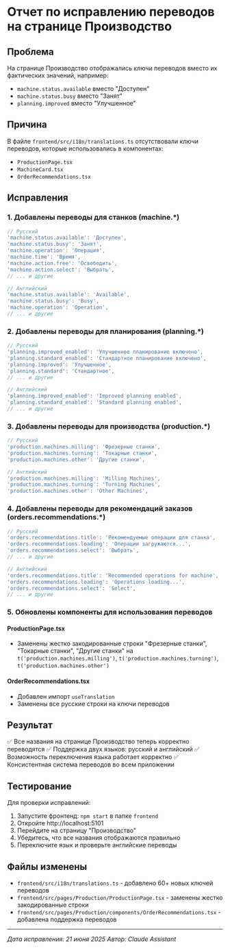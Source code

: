 # Отчет по исправлению переводов на странице Производство

## Проблема
На странице Производство отображались ключи переводов вместо их фактических значений, например:
- `machine.status.available` вместо "Доступен"
- `machine.status.busy` вместо "Занят"
- `planning.improved` вместо "Улучшенное"

## Причина
В файле `frontend/src/i18n/translations.ts` отсутствовали ключи переводов, которые использовались в компонентах:
- `ProductionPage.tsx`
- `MachineCard.tsx` 
- `OrderRecommendations.tsx`

## Исправления

### 1. Добавлены переводы для станков (machine.*)
```javascript
// Русский
'machine.status.available': 'Доступен',
'machine.status.busy': 'Занят',
'machine.operation': 'Операция',
'machine.time': 'Время',
'machine.action.free': 'Освободить',
'machine.action.select': 'Выбрать',
// ... и другие

// Английский
'machine.status.available': 'Available',
'machine.status.busy': 'Busy',
'machine.operation': 'Operation',
// ... и другие
```

### 2. Добавлены переводы для планирования (planning.*)
```javascript
// Русский
'planning.improved_enabled': 'Улучшенное планирование включено',
'planning.standard_enabled': 'Стандартное планирование включено',
'planning.improved': 'Улучшенное',
'planning.standard': 'Стандартное',
// ... и другие

// Английский  
'planning.improved_enabled': 'Improved planning enabled',
'planning.standard_enabled': 'Standard planning enabled',
// ... и другие
```

### 3. Добавлены переводы для производства (production.*)
```javascript
// Русский
'production.machines.milling': 'Фрезерные станки',
'production.machines.turning': 'Токарные станки', 
'production.machines.other': 'Другие станки',

// Английский
'production.machines.milling': 'Milling Machines',
'production.machines.turning': 'Turning Machines',
'production.machines.other': 'Other Machines',
```

### 4. Добавлены переводы для рекомендаций заказов (orders.recommendations.*)
```javascript
// Русский
'orders.recommendations.title': 'Рекомендуемые операции для станка',
'orders.recommendations.loading': 'Операции загружаются...',
'orders.recommendations.select': 'Выбрать',
// ... и другие

// Английский
'orders.recommendations.title': 'Recommended operations for machine',
'orders.recommendations.loading': 'Operations loading...',
'orders.recommendations.select': 'Select',
// ... и другие
```

### 5. Обновлены компоненты для использования переводов

#### ProductionPage.tsx
- Заменены жестко закодированные строки "Фрезерные станки", "Токарные станки", "Другие станки" на `t('production.machines.milling')`, `t('production.machines.turning')`, `t('production.machines.other')`

#### OrderRecommendations.tsx
- Добавлен импорт `useTranslation`
- Заменены все русские строки на ключи переводов

## Результат
✅ Все названия на странице Производство теперь корректно переводятся
✅ Поддержка двух языков: русский и английский
✅ Возможность переключения языка работает корректно
✅ Консистентная система переводов во всем приложении

## Тестирование
Для проверки исправлений:
1. Запустите фронтенд: `npm start` в папке `frontend`
2. Откройте http://localhost:5101
3. Перейдите на страницу "Производство"
4. Убедитесь, что все названия отображаются правильно
5. Переключите язык и проверьте английские переводы

## Файлы изменены
- `frontend/src/i18n/translations.ts` - добавлено 60+ новых ключей переводов
- `frontend/src/pages/Production/ProductionPage.tsx` - заменены жестко закодированные строки
- `frontend/src/pages/Production/components/OrderRecommendations.tsx` - добавлена поддержка переводов

---
*Дата исправления: 21 июня 2025*
*Автор: Claude Assistant*
